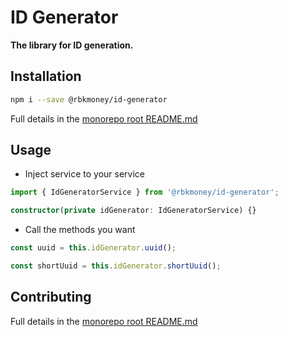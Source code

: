 # ID Generator

**The library for ID generation.**

## Installation

```sh
npm i --save @rbkmoney/id-generator
```

Full details in the [monorepo root README.md](https://github.com/rbkmoney/fe-core#installation)

## Usage

-   Inject service to your service

```typescript
import { IdGeneratorService } from '@rbkmoney/id-generator';

constructor(private idGenerator: IdGeneratorService) {}
```

-   Call the methods you want

```typescript
const uuid = this.idGenerator.uuid();

const shortUuid = this.idGenerator.shortUuid();
```

## Contributing

Full details in the [monorepo root README.md](https://github.com/rbkmoney/ng-core#contributing)